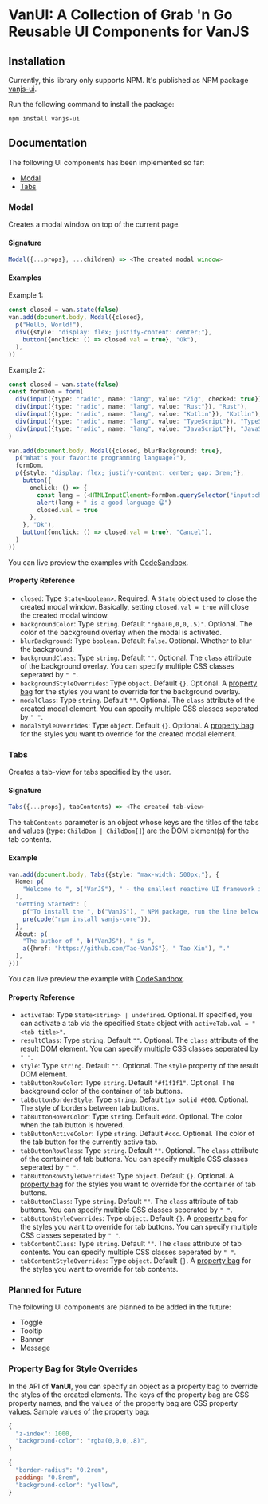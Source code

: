 # **VanUI**: A Collection of Grab 'n Go Reusable UI Components for VanJS

## Installation

Currently, this library only supports NPM. It's published as NPM package [vanjs-ui](https://www.npmjs.com/package/vanjs-ui).

Run the following command to install the package:

```shell
npm install vanjs-ui
```

## Documentation

The following UI components has been implemented so far:
* [Modal](#modal)
* [Tabs](#tabs)

### Modal

Creates a modal window on top of the current page.

#### Signature

```js
Modal({...props}, ...children) => <The created modal window>
```

#### Examples

Example 1:

```ts
const closed = van.state(false)
van.add(document.body, Modal({closed},
  p("Hello, World!"),
  div({style: "display: flex; justify-content: center;"},
    button({onclick: () => closed.val = true}, "Ok"),
  ),
))
```

Example 2:

```ts
const closed = van.state(false)
const formDom = form(
  div(input({type: "radio", name: "lang", value: "Zig", checked: true}), "Zig"),
  div(input({type: "radio", name: "lang", value: "Rust"}), "Rust"),
  div(input({type: "radio", name: "lang", value: "Kotlin"}), "Kotlin"),
  div(input({type: "radio", name: "lang", value: "TypeScript"}), "TypeScript"),
  div(input({type: "radio", name: "lang", value: "JavaScript"}), "JavaScript"),
)

van.add(document.body, Modal({closed, blurBackground: true},
  p("What's your favorite programming language?"),
  formDom,
  p({style: "display: flex; justify-content: center; gap: 3rem;"},
    button({
      onclick: () => {
        const lang = (<HTMLInputElement>formDom.querySelector("input:checked")).value
        alert(lang + " is a good language 😀")
        closed.val = true
      },
    }, "Ok"),
    button({onclick: () => closed.val = true}, "Cancel"),
  )
))
```

You can live preview the examples with [CodeSandbox](https://codesandbox.io/p/sandbox/github/vanjs-org/van/tree/main/components/examples/modal?file=%2Fsrc%2Fmain.ts%3A1%2C1).

#### Property Reference

* `closed`: Type `State<boolean>`. Required. A `State` object used to close the created modal window. Basically, setting `closed.val = true` will close the created modal window.
* `backgroundColor`: Type `string`. Default `"rgba(0,0,0,.5)"`. Optional. The color of the background overlay when the modal is activated.
* `blurBackground`: Type `boolean`. Default `false`. Optional. Whether to blur the background.
* `backgroundClass`: Type `string`. Default `""`. Optional. The `class` attribute of the background overlay. You can specify multiple CSS classes seperated by `" "`.
* `backgroundStyleOverrides`: Type `object`. Default `{}`. Optional. A [property bag](#property-bag-for-style-overrides) for the styles you want to override for the background overlay.
* `modalClass`: Type `string`. Default `""`. Optional. The `class` attribute of the created modal element. You can specify multiple CSS classes seperated by `" "`.
* `modalStyleOverrides`: Type `object`. Default `{}`. Optional. A [property bag](#property-bag-for-style-overrides) for the styles you want to override for the created modal element.

### Tabs

Creates a tab-view for tabs specified by the user.

#### Signature

```js
Tabs({...props}, tabContents) => <The created tab-view>
```

The `tabContents` parameter is an object whose keys are the titles of the tabs and values (type: `ChildDom | ChildDom[]`) are the DOM element(s) for the tab contents.

#### Example

```ts
van.add(document.body, Tabs({style: "max-width: 500px;"}, {
  Home: p(
    "Welcome to ", b("VanJS"), " - the smallest reactive UI framework in the world.",
  ),
  "Getting Started": [
    p("To install the ", b("VanJS"), " NPM package, run the line below:"),
    pre(code("npm install vanjs-core")),
  ],
  About: p(
    "The author of ", b("VanJS"), " is ",
    a({href: "https://github.com/Tao-VanJS"}, " Tao Xin"), "."
  ),
}))
```

You can live preview the example with [CodeSandbox](https://codesandbox.io/p/sandbox/github/vanjs-org/van/tree/main/components/examples/tabs?file=%2Fsrc%2Fmain.ts%3A1%2C1).

#### Property Reference

* `activeTab`: Type `State<string> | undefined`. Optional. If specified, you can activate a tab via the specified `State` object with `activeTab.val = "<tab title>"`.
* `resultClass`: Type `string`. Default `""`. Optional. The `class` attribute of the result DOM element. You can specify multiple CSS classes seperated by `" "`.
* `style`: Type `string`. Default `""`. Optional. The `style` property of the result DOM element.
* `tabButtonRowColor`: Type `string`. Default `"#f1f1f1"`. Optional. The background color of the container of tab buttons.
* `tabButtonBorderStyle`: Type `string`. Default `1px solid #000`. Optional. The style of borders between tab buttons.
* `tabButtonHoverColor`: Type `string`. Default `#ddd`. Optional. The color when the tab button is hovered.
* `tabButtonActiveColor`: Type `string`. Default `#ccc`. Optional. The color of the tab button for the currently active tab.
* `tabButtonRowClass`: Type `string`. Default `""`. Optional. The `class` attribute of the container of tab buttons. You can specify multiple CSS classes seperated by `" "`.
* `tabButtonRowStyleOverrides`: Type `object`. Default `{}`. Optional. A [property bag](#property-bag-for-style-overrides) for the styles you want to override for the container of tab buttons.
* `tabButtonClass`: Type `string`. Default `""`. The `class` attribute of tab buttons. You can specify multiple CSS classes seperated by `" "`.
* `tabButtonStyleOverrides`: Type `object`. Default `{}`. A [property bag](#property-bag-for-style-overrides) for the styles you want to override for tab buttons. You can specify multiple CSS classes seperated by `" "`.
* `tabContentClass`: Type `string`. Default `""`. The `class` attribute of tab contents. You can specify multiple CSS classes seperated by `" "`.
* `tabContentStyleOverrides`: Type `object`. Default `{}`. A [property bag](#property-bag-for-style-overrides) for the styles you want to override for tab contents.

### Planned for Future

The following UI components are planned to be added in the future:
* Toggle
* Tooltip
* Banner
* Message

### Property Bag for Style Overrides

In the API of **VanUI**, you can specify an object as a property bag to override the styles of the created elements. The keys of the property bag are CSS property names, and the values of the property bag are CSS property values. Sample values of the property bag:

```js
{
  "z-index": 1000,
  "background-color": "rgba(0,0,0,.8)",
}
```

```js
{
  "border-radius": "0.2rem",
  padding: "0.8rem",
  "background-color": "yellow",
}
```
